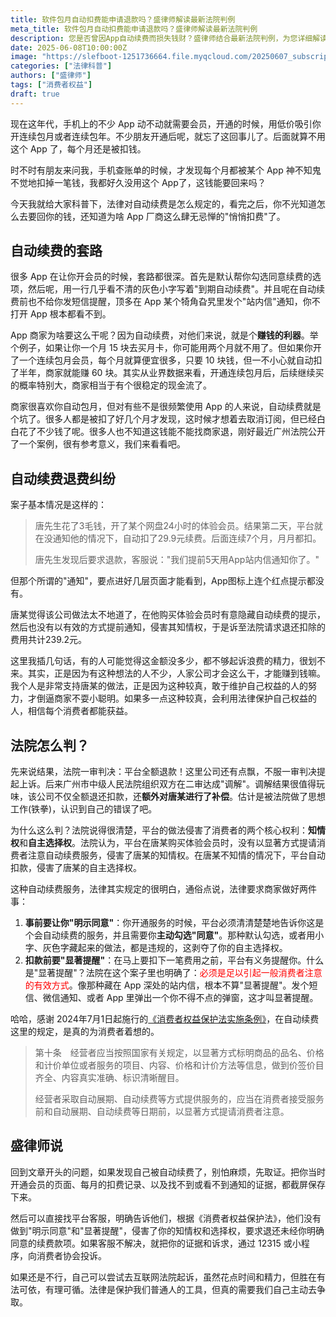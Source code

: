 ```yaml
---
title: 软件包月自动扣费能申请退款吗？盛律师解读最新法院判例
meta_title: 软件包月自动扣费能申请退款吗？盛律师解读最新法院判例
description: 您是否曾因App自动续费而损失钱财？盛律师结合最新法院判例，为您详细解读自动续费的法律陷阱，并指导您如何依据《消费者权益保护法》成功申请退款。本文不仅揭示商家常用的"默认勾选"和"隐藏通知"等套路，还提供实用的维权步骤，助您有效保护自身权益，避免不必要的经济损失。
date: 2025-06-08T10:00:00Z
image: "https://slefboot-1251736664.file.myqcloud.com/20250607_subscription_refund_cover.webp"
categories: ["法律科普"]
authors: ["盛律师"]
tags: ["消费者权益"]
draft: true
---
```


现在这年代，手机上的不少 App 动不动就需要会员，开通的时候，用低价吸引你开连续包月或者连续包年。不少朋友开通后呢，就忘了这回事儿了。后面就算不用这个 App 了，每个月还是被扣钱。

时不时有朋友来问我，手机查账单的时候，才发现每个月都被某个 App 神不知鬼不觉地扣掉一笔钱，我都好久没用这个 App了，这钱能要回来吗？

今天我就给大家科普下，法律对自动续费是怎么规定的，看完之后，你不光知道怎么去要回你的钱，还知道为啥 App 厂商这么肆无忌惮的"悄悄扣费"了。

## 自动续费的套路

很多 App 在让你开会员的时候，套路都很深。首先是默认帮你勾选同意续费的选项，然后呢，用一行几乎看不清的灰色小字写着"到期自动续费"。并且呢在自动续费前也不给你发短信提醒，顶多在 App 某个犄角旮旯里发个"站内信"通知，你不打开 App 根本都看不到。

App 商家为啥要这么干呢？因为自动续费，对他们来说，就是个**赚钱的利器**。举个例子，如果让你一个月 15 块去买月卡，你可能用两个月就不用了。但如果你开了一个连续包月会员，每个月就算便宜很多，只要 10 块钱，但一不小心就自动扣了半年，商家就能赚 60 块。其实从业界数据来看，开通连续包月后，后续继续买的概率特别大，商家相当于有个很稳定的现金流了。

商家很喜欢你自动包月，但对有些不是很频繁使用 App 的人来说，自动续费就是个坑了。很多人都是被扣了好几个月才发现，这时候才想着去取消订阅，但已经白白花了不少钱了呢。很多人也不知道这钱能不能找商家退，刚好最近广州法院公开了一个案例，很有参考意义，我们来看看吧。

## 自动续费退费纠纷

案子基本情况是这样的：

> 唐先生花了3毛钱，开了某个网盘24小时的体验会员。结果第二天，平台就在没通知他的情况下，自动扣了29.9元续费。后面连续7个月，月月都扣。
>
> 唐先生发现后要求退款，客服说："我们提前5天用App站内信通知你了。"

但那个所谓的"通知"，要点进好几层页面才能看到，App图标上连个红点提示都没有。

唐某觉得该公司做法太不地道了，在他购买体验会员时有意隐藏自动续费的提示，然后也没有以有效的方式提前通知，侵害其知情权，于是诉至法院请求退还扣除的费用共计239.2元。

这里我插几句话，有的人可能觉得这金额没多少，都不够起诉浪费的精力，很划不来。其实，正是因为有这种想法的人不少，人家公司才会这么干，才能赚到钱嘛。我个人是非常支持唐某的做法，正是因为这种较真，敢于维护自己权益的人的努力，才倒逼商家不耍小聪明。如果多一点这种较真，会利用法律保护自己权益的人，相信每个消费者都能获益。

## 法院怎么判？

先来说结果，法院一审判决：平台全额退款！这里公司还有点飘，不服一审判决提起上诉。后来广州市中级人民法院组织双方在二审达成"调解"。调解结果很值得玩味，该公司不仅全额退还扣款，还**额外对唐某进行了补偿**。估计是被法院做了思想工作(铁拳)，认识到自己的错误了吧。

为什么这么判？法院说得很清楚，平台的做法侵害了消费者的两个核心权利：**知情权**和**自主选择权**。法院认为，平台在唐某购买体验会员时，没有以显著方式提请消费者注意自动续费服务，侵害了唐某的知情权。在唐某不知情的情况下，平台自动扣款，侵害了唐某的自主选择权。

这种自动续费服务，法律其实规定的很明白，通俗点说，法律要求商家做好两件事：

1. **事前要让你"明示同意"**：你开通服务的时候，平台必须清清楚楚地告诉你这是个会自动续费的服务，并且需要你**主动勾选"同意"**。那种默认勾选，或者用小字、灰色字藏起来的做法，都是违规的，这剥夺了你的自主选择权。
2. **扣款前要"显著提醒"**：在马上要扣下一笔费用之前，平台有义务提醒你。什么是"显著提醒"？法院在这个案子里也明确了：<span style='color: red'>必须是足以引起一般消费者注意的有效方式</span>。像那种藏在 App 深处的站内信，根本不算"显著提醒"。发个短信、微信通知、或者 App 里弹出一个你不得不点的弹窗，这才叫显著提醒。

哈哈，感谢 2024年7月1日起施行的[《消费者权益保护法实施条例》](https://www.gov.cn/zhengce/content/202403/content_6940158.htm)，在自动续费这里的规定，是真的为消费者着想的。

> 第十条　经营者应当按照国家有关规定，以显著方式标明商品的品名、价格和计价单位或者服务的项目、内容、价格和计价方法等信息，做到价签价目齐全、内容真实准确、标识清晰醒目。
>
> 经营者采取自动展期、自动续费等方式提供服务的，应当在消费者接受服务前和自动展期、自动续费等日期前，以显著方式提请消费者注意。

## 盛律师说

回到文章开头的问题，如果发现自己被自动续费了，别怕麻烦，先取证。把你当时开通会员的页面、每月的扣费记录、以及找不到或看不到通知的证据，都截屏保存下来。

然后可以直接找平台客服，明确告诉他们，根据《消费者权益保护法》，他们没有做到"明示同意"和"显著提醒"，侵害了你的知情权和选择权，要求退还未经你明确同意的续费款项。如果客服不解决，就把你的证据和诉求，通过 12315 或小程序，向消费者协会投诉。

如果还是不行，自己可以尝试去互联网法院起诉，虽然花点时间和精力，但胜在有法可依，有理可循。法律是保护我们普通人的工具，但真的需要我们自己主动去争取。
